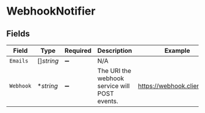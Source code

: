 # WebhookNotifier


## Fields

| Field                                         | Type                                          | Required                                      | Description                                   | Example                                       |
| --------------------------------------------- | --------------------------------------------- | --------------------------------------------- | --------------------------------------------- | --------------------------------------------- |
| `Emails`                                      | []*string*                                    | :heavy_minus_sign:                            | N/A                                           |                                               |
| `Webhook`                                     | **string*                                     | :heavy_minus_sign:                            | The URI the webhook service will POST events. | https://webhook.client.com                    |